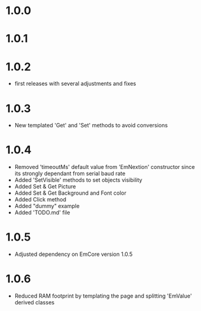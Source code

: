 # 1.0.0
# 1.0.1
# 1.0.2
- first releases with several adjustments and fixes

# 1.0.3
- New templated 'Get' and 'Set' methods to avoid conversions

# 1.0.4
- Removed 'timeoutMs' default value from 'EmNextion' constructor since its strongly dependant from serial baud rate              
- Added 'SetVisible' methods to set objects visibility
- Added Set & Get Picture
- Added Set & Get Background and Font color
- Added Click method
- Added "dummy" example
- Added 'TODO.md' file

# 1.0.5
- Adjusted dependency on EmCore version 1.0.5
  
# 1.0.6
- Reduced RAM footprint by templating the page and splitting 'EmValue' derived classes 
